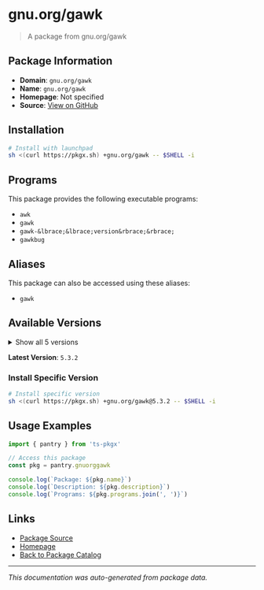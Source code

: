 # gnu.org/gawk

> A package from gnu.org/gawk

## Package Information

- **Domain**: `gnu.org/gawk`
- **Name**: `gnu.org/gawk`
- **Homepage**: Not specified
- **Source**: [View on GitHub](https://github.com/pkgxdev/pantry/tree/main/projects/gnu.org/gawk/package.yml)

## Installation

```bash
# Install with launchpad
sh <(curl https://pkgx.sh) +gnu.org/gawk -- $SHELL -i
```

## Programs

This package provides the following executable programs:

- `awk`
- `gawk`
- `gawk-&lbrace;&lbrace;version&rbrace;&rbrace;`
- `gawkbug`

## Aliases

This package can also be accessed using these aliases:

- `gawk`

## Available Versions

<details>
<summary>Show all 5 versions</summary>

- `5.3.2`, `5.3.1`, `5.3.0`, `5.2.2`, `5.2.1`

</details>

**Latest Version**: `5.3.2`

### Install Specific Version

```bash
# Install specific version
sh <(curl https://pkgx.sh) +gnu.org/gawk@5.3.2 -- $SHELL -i
```

## Usage Examples

```typescript
import { pantry } from 'ts-pkgx'

// Access this package
const pkg = pantry.gnuorggawk

console.log(`Package: ${pkg.name}`)
console.log(`Description: ${pkg.description}`)
console.log(`Programs: ${pkg.programs.join(', ')}`)
```

## Links

- [Package Source](https://github.com/pkgxdev/pantry/tree/main/projects/gnu.org/gawk/package.yml)
- [Homepage](#)
- [Back to Package Catalog](../package-catalog.md)

---

*This documentation was auto-generated from package data.*
